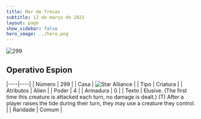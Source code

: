 ```yaml
---
title: Mar de Trevas
subtitle: 12 de março de 2021
layout: page
show_sidebar: false
hero_image: ../hero.png
---
```


![299](https://cdn.keyforgegame.com/media/card_front/pt/496_299_QH62MH2HHXC8_pt.png)

## Operativo Espion

|----|----|
| Número | 299 |
| Casa | ![Star Alliance](https://archonarcana.com/images/thumb/7/7d/Star_Alliance.png/22px-Star_Alliance.png "Aliança Estelar") |
| Tipo | Criatura |
| Atributos | Alien |
| Poder | 4 |
| Armadura | 0 |
| Texto | Elusive. (The first time this creature is attacked each turn, no damage is dealt.)  (T) After a player raises the tide during their turn, they may use a creature they control. |
| Raridade | Comum |
